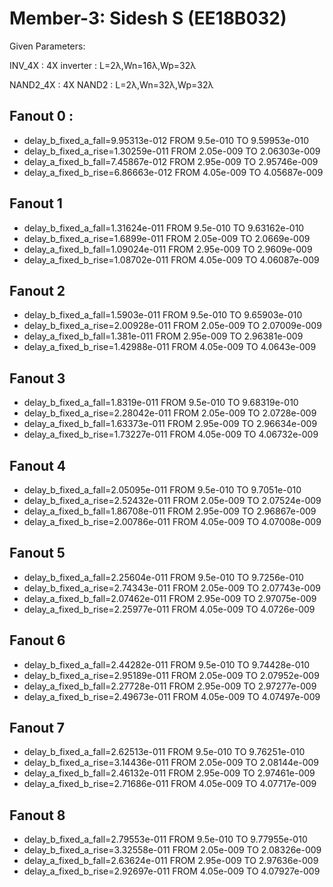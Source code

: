 # Member-3: Sidesh S (EE18B032)
Given Parameters:  

INV_4X : 4X inverter : L=2λ,Wn=16λ,Wp=32λ

NAND2_4X : 4X NAND2 : L=2λ,Wn=32λ,Wp=32λ 

## Fanout 0 :

- delay_b_fixed_a_fall=9.95313e-012 FROM 9.5e-010 TO 9.59953e-010
- delay_b_fixed_a_rise=1.30259e-011 FROM 2.05e-009 TO 2.06303e-009
- delay_a_fixed_b_fall=7.45867e-012 FROM 2.95e-009 TO 2.95746e-009
- delay_a_fixed_b_rise=6.86663e-012 FROM 4.05e-009 TO 4.05687e-009

## Fanout 1

- delay_b_fixed_a_fall=1.31624e-011 FROM 9.5e-010 TO 9.63162e-010
- delay_b_fixed_a_rise=1.6899e-011 FROM 2.05e-009 TO 2.0669e-009
- delay_a_fixed_b_fall=1.09024e-011 FROM 2.95e-009 TO 2.9609e-009
- delay_a_fixed_b_rise=1.08702e-011 FROM 4.05e-009 TO 4.06087e-009

## Fanout 2

- delay_b_fixed_a_fall=1.5903e-011 FROM 9.5e-010 TO 9.65903e-010
- delay_b_fixed_a_rise=2.00928e-011 FROM 2.05e-009 TO 2.07009e-009
- delay_a_fixed_b_fall=1.381e-011 FROM 2.95e-009 TO 2.96381e-009
- delay_a_fixed_b_rise=1.42988e-011 FROM 4.05e-009 TO 4.0643e-009

## Fanout 3

- delay_b_fixed_a_fall=1.8319e-011 FROM 9.5e-010 TO 9.68319e-010
- delay_b_fixed_a_rise=2.28042e-011 FROM 2.05e-009 TO 2.0728e-009
- delay_a_fixed_b_fall=1.63373e-011 FROM 2.95e-009 TO 2.96634e-009
- delay_a_fixed_b_rise=1.73227e-011 FROM 4.05e-009 TO 4.06732e-009

## Fanout 4

- delay_b_fixed_a_fall=2.05095e-011 FROM 9.5e-010 TO 9.7051e-010
- delay_b_fixed_a_rise=2.52432e-011 FROM 2.05e-009 TO 2.07524e-009
- delay_a_fixed_b_fall=1.86708e-011 FROM 2.95e-009 TO 2.96867e-009
- delay_a_fixed_b_rise=2.00786e-011 FROM 4.05e-009 TO 4.07008e-009

## Fanout 5

- delay_b_fixed_a_fall=2.25604e-011 FROM 9.5e-010 TO 9.7256e-010
- delay_b_fixed_a_rise=2.74343e-011 FROM 2.05e-009 TO 2.07743e-009
- delay_a_fixed_b_fall=2.07462e-011 FROM 2.95e-009 TO 2.97075e-009
- delay_a_fixed_b_rise=2.25977e-011 FROM 4.05e-009 TO 4.0726e-009

## Fanout 6

- delay_b_fixed_a_fall=2.44282e-011 FROM 9.5e-010 TO 9.74428e-010
- delay_b_fixed_a_rise=2.95189e-011 FROM 2.05e-009 TO 2.07952e-009
- delay_a_fixed_b_fall=2.27728e-011 FROM 2.95e-009 TO 2.97277e-009
- delay_a_fixed_b_rise=2.49673e-011 FROM 4.05e-009 TO 4.07497e-009

## Fanout 7

- delay_b_fixed_a_fall=2.62513e-011 FROM 9.5e-010 TO 9.76251e-010
- delay_b_fixed_a_rise=3.14436e-011 FROM 2.05e-009 TO 2.08144e-009
- delay_a_fixed_b_fall=2.46132e-011 FROM 2.95e-009 TO 2.97461e-009
- delay_a_fixed_b_rise=2.71686e-011 FROM 4.05e-009 TO 4.07717e-009

## Fanout 8

- delay_b_fixed_a_fall=2.79553e-011 FROM 9.5e-010 TO 9.77955e-010
- delay_b_fixed_a_rise=3.32558e-011 FROM 2.05e-009 TO 2.08326e-009
- delay_a_fixed_b_fall=2.63624e-011 FROM 2.95e-009 TO 2.97636e-009
- delay_a_fixed_b_rise=2.92697e-011 FROM 4.05e-009 TO 4.07927e-009
